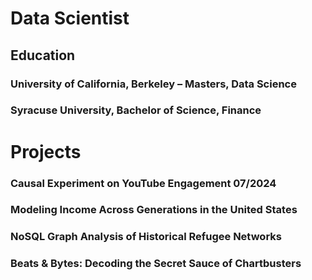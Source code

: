 # Data Scientist

## Education
### University of California, Berkeley – Masters, Data Science
### Syracuse University, Bachelor of Science, Finance


# Projects
### Causal Experiment on YouTube Engagement	07/2024
### Modeling Income Across Generations in the United States
### NoSQL Graph Analysis of Historical Refugee Networks
### Beats & Bytes: Decoding the Secret Sauce of Chartbusters	
